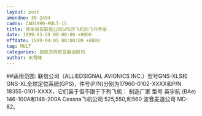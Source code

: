 ```yaml
---
layout: post
amendno: 39-2494
cadno: CAD1999-MULT-15
title: 修改装有联信公司GPS的飞机的飞行手册
date: 1999-03-29 00:00:00 +0800
effdate: 1999-04-05 00:00:00 +0800
tag: MULT
categories: 民航总局航空器适航司
author: 朱雪峰
---
```


##适用范围:
联信公司（ALLIEDSIGNAL AVIONICS INC.）型号GNS-XLS和GNS-XL全球定位系统(GPS)，件号(P/N)分别为17960-0102-XXXX和P/N 18355-0101-XXXX，它们装于但不限于下列飞机：
制造厂家   型号
英宇航 (BAe)   146-100A和146-200A
Cessna飞机公司  525,550,和560
波音麦道公司   MD-82。

